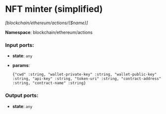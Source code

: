 # NFT minter (simplified)

_[blockchain/ethereum/actions/{$name}]_

__Namespace__: blockchain/ethereum/actions

### Input ports:

* __state__: ` any `


* __params__: 
    ```
    {"cwd" :string, "wallet-private-key" :string, "wallet-public-key" :string, "api-key" :string, "token-uri" :string, "contract-address" :string, "contract-name" :string}
    ```

### Output ports:

* __state__: ` any `

